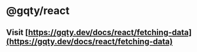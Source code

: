 # @gqty/react

## Visit [https://gqty.dev/docs/react/fetching-data](https://gqty.dev/docs/react/fetching-data)

